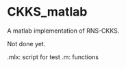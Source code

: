 # CKKS_matlab
A matlab implementation of RNS-CKKS.

Not done yet.

.mlx: script for test
.m: functions
